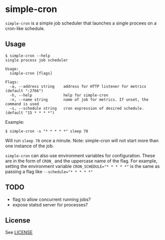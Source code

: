 # simple-cron

`simple-cron` is a simple job scheduler that launches a single procees
on a cron-like schedule.

## Usage

```shell
$ simple-cron --help
single process job scheduler

Usage:
  simple-cron [flags]

Flags:
  -a, --address string    address for HTTP listener for metrics (default ":2766")
  -h, --help              help for simple-cron
  -n, --name string       name of job for metrics. If unset, the command is used
  -s, --schedule string   cron expression of desired schedule. (default "15 * * * *")
```

Example:

```shell
$ simple-cron -s "* * * * *" sleep 70
```

Will run `sleep 70` once a minute. Note: simple-cron will not start more than
one instance of the job.

`simple-cron` can also use environment variables for configuration.
These are in the form of `CRON_` and the uppercase name of the flag.  For example,
setting the environment variable `CRON_SCHEDULE="* * * * *"` is the same
as passing a flag like `--schedule="* * * * *"`

## TODO

- flag to allow concurrent running jobs?
- expose statsd server for processes?

## License

See [LICENSE](./LICENSE)
